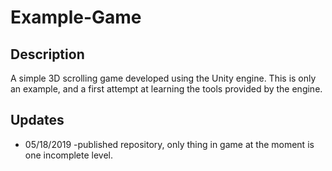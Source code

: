 # Example-Game

## Description  
A simple 3D scrolling game developed using the Unity engine. This is only an example, and a first attempt at learning the tools provided by the engine.

## Updates  
- 05/18/2019
  -published repository, only thing in game at the moment is one incomplete level.
